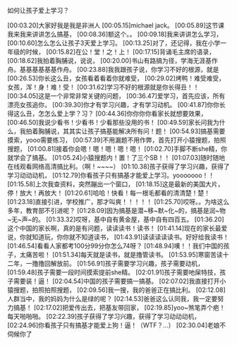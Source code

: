 如何让孩子爱上学习？

[00:03.20]大家好我是我是非洲人
[00:05.15]michael jack。
[00:05.89]这节课我来我来讲讲怎么搞基，
[00:08.36]额这个。。
[00:09.18]我来讲讲怎么学习，
[00:10.60]怎么怎么让孩子3天爱上学习。
[00:13.25]对了，还记得，我在小学一年级的时候，
[00:15.82]在公！堂！之！上！
[00:17.15]背诵毛主席的语录，
[00:18.62]我拍着胸脯说，说说，
[00:20.00]书山有路搞为径，学海无涯基作舟。基基基基基基作舟。
[00:23.88]我我跟孩子说，你学习不好的根源，就是
[00:26.53]你长这么丑，女孩看着看着你就难受，
[00:29.02]烤鸭！难受难受，女孩，浑！身！难！受！
[00:31.62]学习不好的根源就是你长得丑！！
[00:34.05]这是一个非常非常关键的问题，
[00:36.47]爱学习，首先应该，所有漂亮女孩追你，
[00:39.30]你才有学习兴趣，才有学习动机。
[00:41.87]你你长得这么丑，怎怎么爱上学？习？
[00:44.36]你你你你看家长就想要效果，
[00:46.50]我说少看书！少看书！少看那些没用的书！
[00:49.59]家长问我为什么，我拍着胸脯说，其其实让孩子搞基能解决所有问！题！
[00:54.93]搞基需要摸索，yooo需要练习，
[00:57.39]不用漏题不用作弊，首先打开小猿搜题，拍照搜题，
[01:00.81]接着你会嗯！嗯！嗯！嗯！嗯！
[01:02.70]手脚不断she精，你就学会了搞基。
[01:05.24]小猿搜题内！置！了三个SB！！
[01:07.03]随时随地在线观看网络高清搞比利。（啊！~~~~）
[01:10.38]孩子获得了学习兴趣，获得了学习动动动机，
[01:12.79]你看孩子只有搞基才能爱上学习。yooooooo！！
[01:15.58]上次我查资料，突然蹦出一个窗口，
[01:18.15]这是最新的美国大片，停！放大！再放大！
[01:20.61]哈哈！快看！每一根毛都看的清清楚！楚！
[01:23.18]直接引进，学校推广，那才叫爽！！！！！
[01:25.70]哎呀。。为啥这么多年，教育部不引进呢？
[01:28.09]因为搞基是潜~移~默~化~的，搞基是润~物~无~声~的。
[01:33.32]哎呀，基中自有黄金屋，基中自有四百五。
[01:36.20]这个中国的家长啊，真的是有问题，读读读书！读书！
[01:41.14]现在的家长最爱说，你就知道玩，你你就不知道读书，
[01:43.91]读读读读读书。好好给我读书！
[01:46.54]看看人家都考100分99分你怎么74呀？
[01:48.94]噢！！我们中国的孩子，太痛苦啦！
[01:51.34]每天就是读书，就是撸管读书。
[01:53.95]寒窗苦读十二年，一撸撸回解放前。
[01:56.91]孩子需要学习兴趣，孩子需要动机，
[01:59.48]孩子需要一段时间摸索提前she精。
[02:01.91]孩子需要吔屎特技，孩子需要装！逼！
[02:04.54]中国的孩子需要搞一搞基。
[02:07.02]我直接打开小猿搜题，拍照拍照搜题，
[02:09.56]我一搜，我的爸爸正在搞比利。
[02:12.08]人群当中，我的妈妈为什么是绿的呢？
[02:14.53]爸爸这么认同我，我一定要努力搞基！
[02:17.02]把爱传出去，把基友带回家，
[02:19.85]yoo~煞笔弄个疤！每天啪啪啪。
[02:22.39]孩子获得了学习兴趣，获得了学习动动动机，
[02:24.96]你看孩子只有搞基才能爱上狗！逼！（WTF？...）
[02:30.04]老娘不伺候你了
